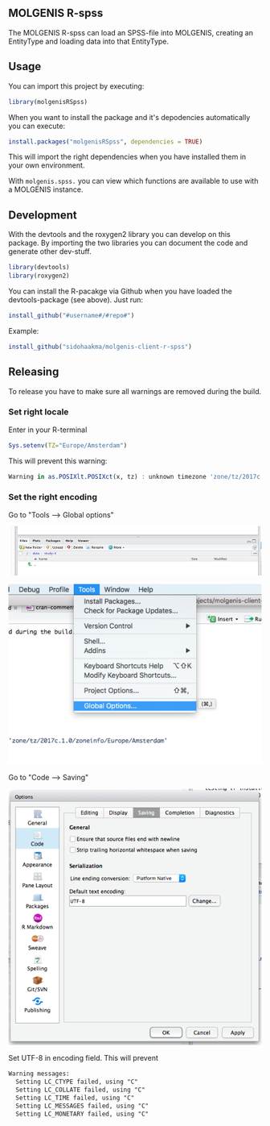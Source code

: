 ## MOLGENIS R-spss

The MOLGENIS R-spss can load an SPSS-file into MOLGENIS, creating an EntityType and loading data into that EntityType.

## Usage

You can import this project by executing:

```r
library(molgenisRSpss)
```

When you want to install the package and it's depodencies automatically you can execute:

```r
install.packages("molgenisRSpss", dependencies = TRUE)
```

This will import the right dependencies when you have installed them in your own environment.

With ```molgenis.spss.``` you can view which functions are available to use with a MOLGENIS instance.

## Development

With the devtools and the roxygen2 library you can develop on this package. By importing the two libraries you can document the code and generate other dev-stuff.

```r
library(devtools)
library(roxygen2)
```

You can install the R-pacakge via Github when you have loaded the devtools-package (see above). Just run:

```r
install_github("#username#/#repo#")
```

Example:

```r
install_github("sidohaakma/molgenis-client-r-spss")
```

## Releasing

To release you have to make sure all warnings are removed during the build.

### Set right locale 

Enter in your R-terminal

```r
Sys.setenv(TZ="Europe/Amsterdam")
```

This will prevent this warning:

```r
Warning in as.POSIXlt.POSIXct(x, tz) : unknown timezone 'zone/tz/2017c.1.0/zoneinfo/Europe/Amsterdam'
```

### Set the right encoding

Go to "Tools --> Global options"

![Tools](man/img/release/menubar.png)

![Global options](man/img/release/globaloptions.png)


Go to "Code --> Saving"

![Code option](man/img/release/code.png)

Set UTF-8 in encoding field. This will prevent

```
Warning messages: 
  Setting LC_CTYPE failed, using "C" 
  Setting LC_COLLATE failed, using "C" 
  Setting LC_TIME failed, using "C" 
  Setting LC_MESSAGES failed, using "C" 
  Setting LC_MONETARY failed, using "C" 
```